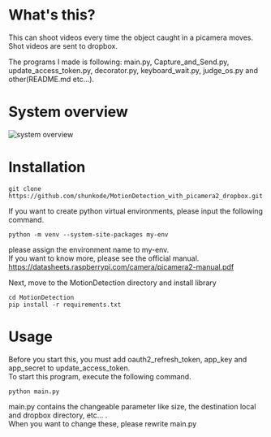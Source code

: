 # What's this?
This can shoot videos every time the object caught in a picamera moves.  
Shot videos are sent to dropbox.  

The programs I made is following: main.py, Capture_and_Send.py, update_access_token.py, decorator.py, keyboard_wait.py, judge_os.py and other(README.md etc...).

# System overview
![system overview](https://github.com/shunkode/MotionDetection_with_picamera2_dropbox/assets/106649051/a6c2814f-4faf-4c20-8cc0-07823a67d5e1)

# Installation
```
git clone https://github.com/shunkode/MotionDetection_with_picamera2_dropbox.git
```
If you want to create python virtual environments, please input the following command.  
```
python -m venv --system-site-packages my-env
```
please assign the environment name to my-env.  
If you want to know more, please see the official manual.  
<https://datasheets.raspberrypi.com/camera/picamera2-manual.pdf>  
  
Next, move to the MotionDetection directory and install library
```
cd MotionDetection
pip install -r requirements.txt
```
# Usage
Before you start this, you must add oauth2_refresh_token, app_key and app_secret to update_access_token.  
To start this program, execute the following command.
```
python main.py
```
main.py contains the changeable parameter like size, the destination local and dropbox directory, etc... .  
When you want to change these, please rewrite main.py  

